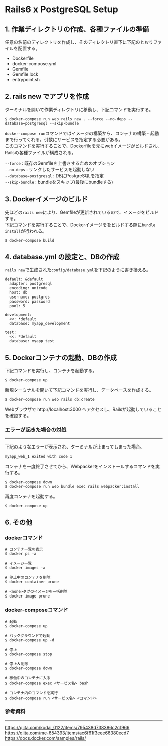 # Rails6 x PostgreSQL Setup

## 1. 作業ディレクトリの作成、各種ファイルの準備

任意の名前のディレクトリを作成し、そのディレクトリ直下に下記のとおりファイルを配置する。
- Dockerfile
- docker-compose.yml
- Gemfile
- Gemfile.lock
- <span>entrypoint.sh</span>

## 2. rails new でアプリを作成

ターミナルを開いて作業ディレクトリに移動し、下記コマンドを実行する。
```
$ docker-compose run web rails new . --force --no-deps --database=postgresql --skip-bundle
```
`docker-compose run`コマンドではイメージの構築から、コンテナの構築・起動まで行ってくれる。引数にサービスを指定する必要がある。<br>
このコマンドを実行することで、Dockerfileを元にwebイメージがビルドされ、Railsの各種ファイルが構成される。<br>

`--force` : 既存のGemfileを上書きするためのオプション<br>
`--no-deps` : リンクしたサービスを起動しない<br>
`--database=postgresql` : DBにPostgreSQLを指定<br>
`--skip-bundle` : bundleをスキップ(最後にbundleする)

## 3. Dockerイメージのビルド

先ほどの`rails new`により、Gemfileが更新されているので、イメージをビルドする。<br>
下記コマンドを実行することで、Dockerイメージををビルドする際に`bundle install`が行われる。
```
$ docker-compose build
```

## 4. database.yml の設定と、DBの作成

`rails new`で生成された`config/database.yml`を下記のように書き換える。
```
default: &default
  adapter: postgresql
  encoding: unicode
  host: db
  username: postgres
  password: password
  pool: 5

development:
  <<: *default
  database: myapp_development

test:
  <<: *default
  database: myapp_test
```

## 5. Dockerコンテナの起動、DBの作成

下記コマンドを実行し、コンテナを起動する。
```
$ docker-compose up
```
新規ターミナルを開いて下記コマンドを実行し、データベースを作成する。
```
$ docker-compose run web rails db:create
```
Webブラウザで http://localhost:3000 へアクセスし、Railsが起動していることを確認する。

### エラーが起きた場合の対処
---
下記のようなエラーが表示され、ターミナルが止まってしまった場合、
```
myapp_web_1 exited with code 1
```
コンテナを一度終了させてから、Webpackerをインストールするコマンドを実行する。
```
$ docker-compose down
$ docker-compose run web bundle exec rails webpacker:install
```
再度コンテナを起動する。
```
$ docker-compose up
```

## 6. その他

### dockerコマンド
```
# コンテナ一覧の表示
$ docker ps -a

# イメージ一覧
$ docker images -a

# 停止中のコンテナを削除
$ docker container prune

# <none>タグのイメージを一括削除
$ docker image prune
```

### docker-composeコマンド
```
# 起動
$ docker-compose up

# バックグラウンドで起動
$ docker-compose up -d

# 停止
$ docker-compose stop

# 停止＆削除
$ docker-compose down

# 稼働中のコンテナに入る
$ docker-compose exec <サービス名> bash

# コンテナ内のコマンドを実行
$ docker-compose run <サービス名> <コマンド>
```

### 参考資料
---
https://qiita.com/kodai_0122/items/795438d738386c2c1966<br>
https://qiita.com/me-654393/items/ac6f61f3eee66380ecd7<br>
https://docs.docker.com/samples/rails/

